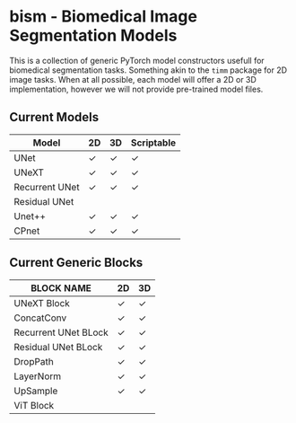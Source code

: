 # bism - Biomedical Image Segmentation Models

This is a collection of generic PyTorch model constructors usefull for biomedical segmentation tasks. 
Something akin to the `timm` package for 2D image tasks. 
When at all possible, each model will offer a 2D or 3D implementation, however we will not provide pre-trained model files. 

Current Models
---------------

| Model          | 2D  | 3D  | Scriptable |
|----------------|-----|-----|------------|
| UNet           | ✓   | ✓   | ✓          |
| UNeXT          | ✓   | ✓   | ✓          |
| Recurrent UNet | ✓   | ✓   | ✓          |
| Residual UNet  |     |     |            |
| Unet++         | ✓   | ✓   | ✓          |
| CPnet          | ✓   | ✓   | ✓          |


Current Generic Blocks
----------------------

| BLOCK NAME           | 2D   | 3D  |
|----------------------|------|-----|
| UNeXT Block          | ✓    | ✓   |
| ConcatConv           | ✓    | ✓   |
| Recurrent UNet BLock | ✓    | ✓   |
| Residual UNet BLock  | ✓    | ✓   |
| DropPath             | ✓    | ✓   |
| LayerNorm            | ✓    | ✓   |
| UpSample             | ✓    | ✓   |
| ViT Block            |      |     |

